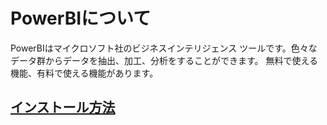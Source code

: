 # PowerBIについて 
PowerBIはマイクロソフト社のビジネスインテリジェンス ツールです。色々なデータ群からデータを抽出、加工、分析をすることができます。
無料で使える機能、有料で使える機能があります。

## [インストール方法](./install.md)
